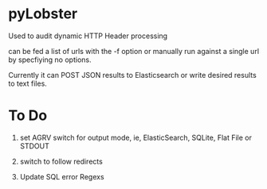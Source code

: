 pyLobster
=========

Used to audit dynamic HTTP Header processing

can be fed a list of urls with the -f option or manually run against a single url by specfiying no options. 

Currently it can POST JSON results to Elasticsearch or write desired results to text files.  

# To Do

1. set AGRV switch for output mode, ie, ElasticSearch, SQLite, Flat File or STDOUT

2. switch to follow redirects

3. Update SQL error Regexs 

